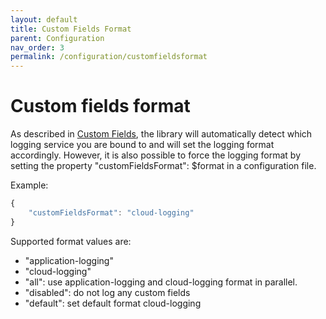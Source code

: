 ```yaml
---
layout: default
title: Custom Fields Format
parent: Configuration
nav_order: 3
permalink: /configuration/customfieldsformat
---
```


# Custom fields format
As described in [Custom Fields](/cf-nodejs-logging-support/general-usage/custom-fields), the library will automatically detect which logging service you are bound to and will set the logging format accordingly. However, it is also possible to force the logging format by setting the property "customFieldsFormat": $format in a configuration file.

Example:
```ts
{
    "customFieldsFormat": "cloud-logging"
}
```

Supported format values are:
* "application-logging"
* "cloud-logging"
* "all": use application-logging and cloud-logging format in parallel.
* "disabled": do not log any custom fields
* "default": set default format cloud-logging
